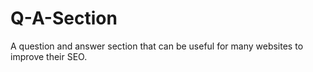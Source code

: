 # Q-A-Section
A question and answer section that can be useful for many websites to improve their SEO.
